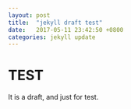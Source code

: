 ```yaml
---
layout: post
title:  "jekyll draft test"
date:   2017-05-11 23:42:50 +0800
categories: jekyll update
---
```


# TEST
It is a draft, and just for test.